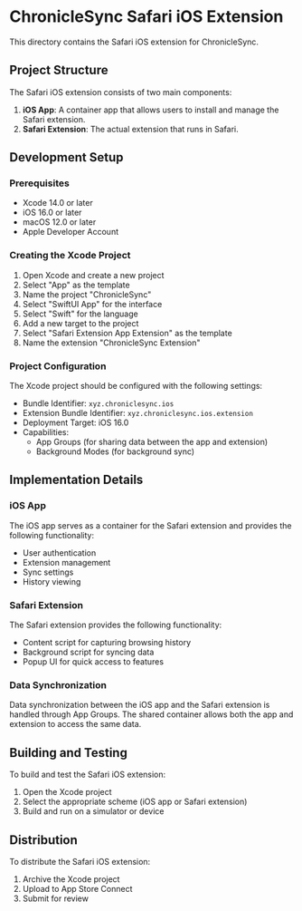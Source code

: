 # ChronicleSync Safari iOS Extension

This directory contains the Safari iOS extension for ChronicleSync.

## Project Structure

The Safari iOS extension consists of two main components:

1. **iOS App**: A container app that allows users to install and manage the Safari extension.
2. **Safari Extension**: The actual extension that runs in Safari.

## Development Setup

### Prerequisites

- Xcode 14.0 or later
- iOS 16.0 or later
- macOS 12.0 or later
- Apple Developer Account

### Creating the Xcode Project

1. Open Xcode and create a new project
2. Select "App" as the template
3. Name the project "ChronicleSync"
4. Select "SwiftUI App" for the interface
5. Select "Swift" for the language
6. Add a new target to the project
7. Select "Safari Extension App Extension" as the template
8. Name the extension "ChronicleSync Extension"

### Project Configuration

The Xcode project should be configured with the following settings:

- Bundle Identifier: `xyz.chroniclesync.ios`
- Extension Bundle Identifier: `xyz.chroniclesync.ios.extension`
- Deployment Target: iOS 16.0
- Capabilities:
  - App Groups (for sharing data between the app and extension)
  - Background Modes (for background sync)

## Implementation Details

### iOS App

The iOS app serves as a container for the Safari extension and provides the following functionality:

- User authentication
- Extension management
- Sync settings
- History viewing

### Safari Extension

The Safari extension provides the following functionality:

- Content script for capturing browsing history
- Background script for syncing data
- Popup UI for quick access to features

### Data Synchronization

Data synchronization between the iOS app and the Safari extension is handled through App Groups. The shared container allows both the app and extension to access the same data.

## Building and Testing

To build and test the Safari iOS extension:

1. Open the Xcode project
2. Select the appropriate scheme (iOS app or Safari extension)
3. Build and run on a simulator or device

## Distribution

To distribute the Safari iOS extension:

1. Archive the Xcode project
2. Upload to App Store Connect
3. Submit for review